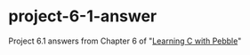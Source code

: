 # project-6-1-answer
Project 6.1 answers from Chapter 6 of "[Learning C with Pebble](http://pbl.io/cbook)"
